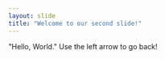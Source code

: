 ```yaml
---
layout: slide
title: "Welcome to our second slide!"
---
```

"Hello, World."
Use the left arrow to go back!
